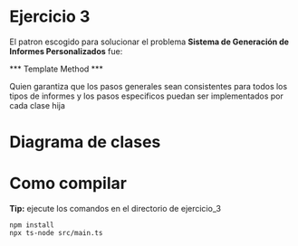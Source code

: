 # Ejercicio 3

El patron escogido para solucionar el problema **Sistema de Generación de Informes Personalizados** fue:

*** Template Method ***

Quien garantiza que los pasos generales sean consistentes para todos los tipos de informes y los pasos especificos puedan ser implementados por cada clase hija

# Diagrama de clases

# Como compilar

**Tip:** ejecute los comandos en el directorio de ejercicio_3

```shell
npm install
npx ts-node src/main.ts
```

